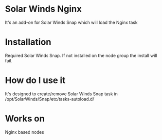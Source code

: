 # Solar Winds Nginx

It's an add-on for Solar Winds Snap which will load the Nginx task

# Installation

Required Solar Winds Snap. If not installed on the node group the install will fail.

# How do I use it

It's designed to create/remove Solar Winds Snap task in /opt/SolarWinds/Snap/etc/tasks-autoload.d/

# Works on

Nginx based nodes
